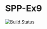 #   SPP - Ex9 
[![Build Status](https://travis-ci.com/THEPADA/SPP-Ex9.svg?branch=master)](https://travis-ci.com/THEPADA/SPP-Ex9) 
 
